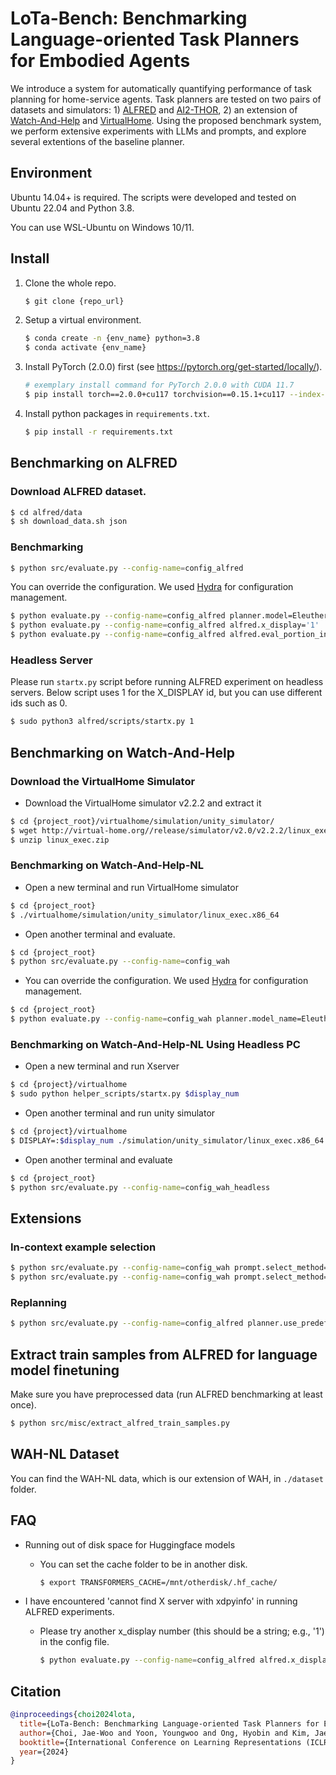 # LoTa-Bench: Benchmarking Language-oriented Task Planners for Embodied Agents

We introduce a system for automatically quantifying performance of task planning for home-service agents. Task planners are tested on two pairs of datasets and simulators: 1) [ALFRED](https://github.com/askforalfred/alfred) and [AI2-THOR](https://ai2thor.allenai.org/), 2) an extension of [Watch-And-Help](https://github.com/xavierpuigf/watch_and_help) and [VirtualHome](http://virtual-home.org/). Using the proposed benchmark system, we perform extensive experiments with LLMs and prompts, and explore several extentions of the baseline planner.

## Environment

Ubuntu 14.04+ is required. The scripts were developed and tested on Ubuntu 22.04 and Python 3.8.

You can use WSL-Ubuntu on Windows 10/11.

## Install

1. Clone the whole repo.
    ```bash
    $ git clone {repo_url}
    ```

1. Setup a virtual environment.
    ```bash
    $ conda create -n {env_name} python=3.8
    $ conda activate {env_name}
    ```

1. Install PyTorch (2.0.0) first (see https://pytorch.org/get-started/locally/).
    ```bash
    # exemplary install command for PyTorch 2.0.0 with CUDA 11.7
    $ pip install torch==2.0.0+cu117 torchvision==0.15.1+cu117 --index-url https://download.pytorch.org/whl/cu117
    ```

1. Install python packages in `requirements.txt`.
    ```bash
    $ pip install -r requirements.txt
    ```


## Benchmarking on ALFRED

### Download ALFRED dataset.
```bash
$ cd alfred/data
$ sh download_data.sh json
```

### Benchmarking
```bash
$ python src/evaluate.py --config-name=config_alfred
```

You can override the configuration. We used [Hydra](https://hydra.cc/) for configuration management.

```bash
$ python evaluate.py --config-name=config_alfred planner.model=EleutherAI/gpt-neo-125M
$ python evaluate.py --config-name=config_alfred alfred.x_display='1'
$ python evaluate.py --config-name=config_alfred alfred.eval_portion_in_percent=100 prompt.num_examples=18
```

### Headless Server

Please run `startx.py` script before running ALFRED experiment on headless servers. Below script uses 1 for the X_DISPLAY id, but you can use different ids such as 0.

```bash
$ sudo python3 alfred/scripts/startx.py 1
```


## Benchmarking on Watch-And-Help
### Download the VirtualHome Simulator
- Download the VirtualHome simulator v2.2.2 and extract it
```bash
$ cd {project_root}/virtualhome/simulation/unity_simulator/
$ wget http://virtual-home.org//release/simulator/v2.0/v2.2.2/linux_exec.zip
$ unzip linux_exec.zip
```

### Benchmarking on Watch-And-Help-NL
- Open a new terminal and run VirtualHome simulator

```bash
$ cd {project_root}
$ ./virtualhome/simulation/unity_simulator/linux_exec.x86_64
```

- Open another terminal and evaluate.

```bash
$ cd {project_root}
$ python src/evaluate.py --config-name=config_wah
```

- You can override the configuration. We used [Hydra](https://hydra.cc/) for configuration management.

```bash
$ cd {project_root}
$ python evaluate.py --config-name=config_wah planner.model_name=EleutherAI/gpt-neo-1.3B prompt.num_examples=10
```

### Benchmarking on Watch-And-Help-NL Using Headless PC
- Open a new terminal and run Xserver
```bash
$ cd {project}/virtualhome
$ sudo python helper_scripts/startx.py $display_num
```
- Open another terminal and run unity simulator
```bash
$ cd {project}/virtualhome
$ DISPLAY=:$display_num ./simulation/unity_simulator/linux_exec.x86_64 -batchmode
```
- Open another terminal and evaluate
```bash
$ cd {project_root}
$ python src/evaluate.py --config-name=config_wah_headless
```


## Extensions

### In-context example selection
```bash
$ python src/evaluate.py --config-name=config_wah prompt.select_method=same_task
$ python src/evaluate.py --config-name=config_wah prompt.select_method=topk
```

### Replanning
```bash
$ python src/evaluate.py --config-name=config_alfred planner.use_predefined_prompt=True
```


## Extract train samples from ALFRED for language model finetuning

Make sure you have preprocessed data (run ALFRED benchmarking at least once).

```bash
$ python src/misc/extract_alfred_train_samples.py
```


## WAH-NL Dataset

You can find the WAH-NL data, which is our extension of WAH, in `./dataset` folder.


## FAQ

* Running out of disk space for Huggingface models
  * You can set the cache folder to be in another disk.
    ```bash
    $ export TRANSFORMERS_CACHE=/mnt/otherdisk/.hf_cache/
    ```

* I have encountered 'cannot find X server with xdpyinfo' in running ALFRED experiments.
  * Please try another x_display number (this should be a string; e.g., '1') in the config file.
    ```bash
    $ python evaluate.py --config-name=config_alfred alfred.x_display='1'
    ```

## Citation

```bibtex
@inproceedings{choi2024lota,
  title={LoTa-Bench: Benchmarking Language-oriented Task Planners for Embodied Agents},
  author={Choi, Jae-Woo and Yoon, Youngwoo and Ong, Hyobin and Kim, Jaehong and Jang, Minsu},
  booktitle={International Conference on Learning Representations (ICLR)},
  year={2024}
}
```
